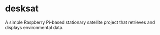 # desksat
A simple Raspberry Pi-based stationary satellite project that retrieves and displays environmental data.
